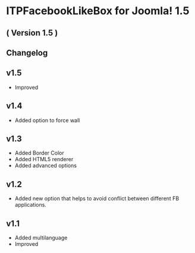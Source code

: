 ITPFacebookLikeBox for Joomla! 1.5
==========================
( Version 1.5 )
--------------------------

Changelog
---------

v1.5
-----
* Improved

v1.4
-----
* Added option to force wall

v1.3
-----
* Added Border Color
* Added HTML5 renderer
* Added advanced options

v1.2
-----------
* Added new option that helps to avoid conflict between different FB applications.

v1.1
-----------
* Added multilanguage
* Improved